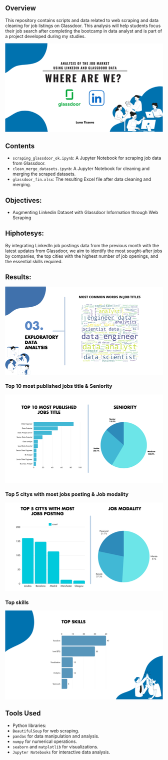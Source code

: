 ## Overview
This repository contains scripts and data related to web scraping and data cleaning for job listings on Glassdoor.
This analysis will help students focus their job search after completing the bootcamp in data analyst and is part of a project developed during my studies. 

![Portada](img/portada.png)

## Contents
- `scraping_glassdoor_ok.ipynb`: A Jupyter Notebook for scraping job data from Glassdoor.
- `clean_merge_datasets.ipynb`: A Jupyter Notebook for cleaning and merging the scraped datasets.
- `glassdoor_fin.xlsx`: The resulting Excel file after data cleaning and merging.

## Objectives:
- Augmenting Linkedin Dataset with Glassdoor Information through Web Scraping

## Hiphotesys:
By integrating LinkedIn job postings data from the previous month with the latest updates from Glassdoor, we aim to identify the most sought-after jobs by companies, the top cities with the highest number of job openings, and the essential skills required. 


## Results: 
![1](img/1.png)

### Top 10 most published jobs title & Seniority
![2](img/2.png)

### Top 5 citys with most jobs  posting & Job modality
![3](img/3.png)

### Top skills
![4](img/4.png)

## Tools Used
- Python libraries:
- `BeautifulSoup` for web scraping.
- `pandas` for data manipulation and analysis.
- `numpy` for numerical operations.
- `seaborn` and `matplotlib` for visualizations.
- `Jupyter Notebooks` for interactive data analysis.



